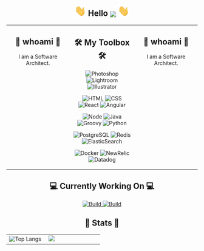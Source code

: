 <!-- Hello -->
<h2 align="center"><img src="https://raw.githubusercontent.com/aakhtar3/aakhtar3/main/img/wave.gif" width="30px"> Hello <img align="center" src="https://visitor-badge.glitch.me/badge?page_id=aakhtar3.aakhtar3"/> <img src="https://raw.githubusercontent.com/aakhtar3/aakhtar3/main/img/wave.gif" width="30px"></h2>

<table>
    <tr>
        <td valign="top" width="33%">
            <h2 align="center">🕺 whoami 🕺</h2>
            <p align="center">
                I am a Software Architect.
            </p>
        </td>
    <td width="34%">
        <!-- Skills -->
        <h2 align="center">🛠 My Toolbox 🛠</h2>
        <!-- Adobe -->
        <p align="center">
            <img alt="Photoshop" src="https://img.shields.io/badge/Photoshop-black?&logo=adobe-photoshop&color=151515&logoColor=79ff97">
            <img alt="Lightroom" src="https://img.shields.io/badge/Lightroom-black?&logo=adobe-lightroom-cc&color=151515&logoColor=79ff97">
            <img alt="Illustrator" src="https://img.shields.io/badge/Illustrator-black?&logo=adobe-illustrator&color=151515&logoColor=79ff97">
        </p>
        <!-- Web -->
        <p align="center">
            <img alt="HTML" src="https://img.shields.io/badge/HTML-black?&logo=html5&color=151515&logoColor=79ff97">
            <img alt="CSS" src="https://img.shields.io/badge/CSS-black?&logo=css3&color=151515&logoColor=79ff97">
            <img alt="React" src="https://img.shields.io/badge/React-black?&logo=react&color=151515&logoColor=79ff97">
            <img alt="Angular" src="https://img.shields.io/badge/Angular-black?&logo=angular&color=151515&logoColor=79ff97">
        </p>
        <!-- App -->
        <p align="center">
            <img alt="Node" src="https://img.shields.io/badge/Node-black?&logo=node.js&color=151515&logoColor=79ff97">
            <img alt="Java" src="https://img.shields.io/badge/Java-black?&logo=java&color=151515&logoColor=79ff97">
            <img alt="Groovy" src="https://img.shields.io/badge/Groovy-black?&logo=groovy&color=151515&logoColor=79ff97">
            <img alt="Python" src="https://img.shields.io/badge/Python-black?&logo=python&color=151515&logoColor=79ff97">
        </p>
        <!-- Data -->
        <p align="center">
            <img alt="PostgreSQL" src="https://img.shields.io/badge/PostgreSQL-black?&logo=postgresql&color=151515&logoColor=79ff97">
            <img alt="Redis" src="https://img.shields.io/badge/Redis-black?&logo=redis&color=151515&logoColor=79ff97">
            <img alt="ElasticSearch" src="https://img.shields.io/badge/ElasticSearch-black?&logo=elastic&color=151515&logoColor=79ff97">
        </p>
        <!-- DevOps -->
        <p align="center">
            <img alt="Docker" src="https://img.shields.io/badge/Docker-black?&logo=docker&color=151515&logoColor=79ff97">
            <img alt="NewRelic" src="https://img.shields.io/badge/New_Relic-black?&logo=new-relic&color=151515&logoColor=79ff97">
            <img alt="Datadog" src="https://img.shields.io/badge/Datadog-black?&logo=datadog&color=151515&logoColor=79ff97">
        </p>
    </td>
    <td valign="top" width="33%">
        <h2 align="center">🕺 whoami 🕺</h2>
        <p align="center">
            I am a Software Architect.
        </p>
    </td>
    </tr>
</table>

<!-- Working on -->
<h2 align="center">💻 Currently Working On 💻</h2>

<p align="center">
    <a href="https://github.com/disneystreaming/automated-cloud-advisor">
        <img alt="Build" src="https://github-readme-stats.vercel.app/api/pin/?username=disneystreaming&repo=automated-cloud-advisor&theme=dark&cache_seconds=86400">
    </a>
    <a href="https://github.com/donnemartin/awesome-aws">
        <img alt="Build" src="https://github-readme-stats.vercel.app/api/pin/?username=donnemartin&repo=awesome-aws&theme=dark&cache_seconds=86400">
    </a>
</p>

<h2 align="center">👾 Stats 👾</h2>

<table><tr><td width="40%">
    <img alt="Top Langs" src="https://github-readme-stats.vercel.app/api/top-langs/?username=aakhtar3&langs_count=8&theme=dark&cache_seconds=86400&layout=compact&hide=jupyter notebook">
</td><td width="55%">
    <img src="https://github-readme-stats.vercel.app/api?username=aakhtar3&theme=dark&show_icons=true&cache_seconds=86400"/>
</td></tr></table>
